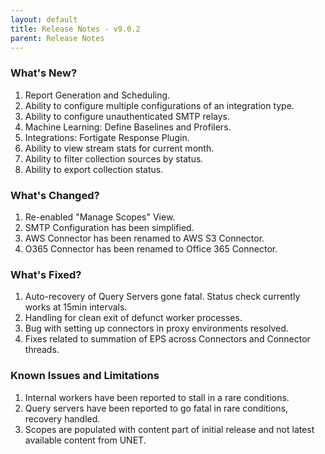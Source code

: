 ```yaml
---
layout: default
title: Release Notes - v9.0.2
parent: Release Notes
---
```


### What's New?
1. Report Generation and Scheduling.
2. Ability to configure multiple configurations of an integration type.
3. Ability to configure unauthenticated SMTP relays.
4. Machine Learning: Define Baselines and Profilers.
5. Integrations: Fortigate Response Plugin.
6. Ability to view stream stats for current month.
7. Ability to filter collection sources by status.
8. Ability to export collection status.

### What's Changed?
1. Re-enabled "Manage Scopes" View.
2. SMTP Configuration has been simplified.
3. AWS Connector has been renamed to AWS S3 Connector.
4. O365 Connector has been renamed to Office 365 Connector.

### What's Fixed?
1. Auto-recovery of Query Servers gone fatal. Status check currently works at 15min intervals.
2. Handling for clean exit of defunct worker processes.
3. Bug with setting up connectors in proxy environments resolved.
4. Fixes related to summation of EPS across Connectors and Connector threads.

### Known Issues and Limitations
1. Internal workers have been reported to stall in a rare conditions.
2. Query servers have been reported to go fatal in rare conditions, recovery handled.
3. Scopes are populated with content part of initial release and not latest available content from UNET.
